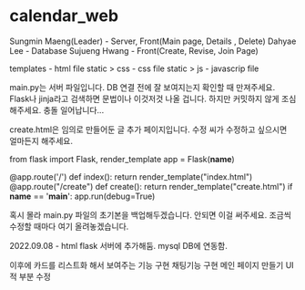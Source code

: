 # calendar_web

Sungmin Maeng(Leader) - Server, Front(Main page, Details , Delete)
Dahyae Lee - Database
Sujueng Hwang - Front(Create, Revise, Join Page)

templates - html file
static > css - css file
static > js - javascrip file

main.py는 서버 파일입니다. DB 연결 전에 잘 보여지는지 확인할 때 만져주세요.
Flask나 jinja라고 검색하면 문법이나 이것저것 나올 겁니다.
하지만 커밋하지 않게 조심해주세요. 충돌 일어납니다...

create.html은 임의로 만들어둔 글 추가 페이지입니다. 수정 씨가 수정하고 싶으시면 얼마든지 해주세요.

from flask import Flask, render_template
app = Flask(**name**)

@app.route('/')
def index():
return render_template("index.html")
@app.route("/create")
def create():
return render_template("create.html")
if **name** == '**main**':
app.run(debug=True)

혹시 몰라 main.py 파일의 초기본을 백업해두겠습니다. 안되면 이걸 써주세요. 조금씩 수정할 때마다 여기 올려놓겠습니다.

2022.09.08 - html flask 서버에 추가해둠. mysql DB에 연동함.

이후에 카드를 리스트화 해서 보여주는 기능 구현
채팅기능 구현
메인 페이지 만들기
UI적 부분 수정
